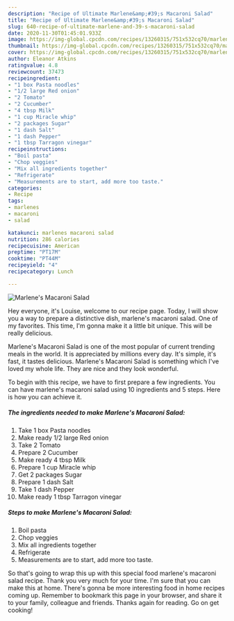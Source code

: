 ```yaml
---
description: "Recipe of Ultimate Marlene&amp;#39;s Macaroni Salad"
title: "Recipe of Ultimate Marlene&amp;#39;s Macaroni Salad"
slug: 640-recipe-of-ultimate-marlene-and-39-s-macaroni-salad
date: 2020-11-30T01:45:01.933Z
image: https://img-global.cpcdn.com/recipes/13260315/751x532cq70/marlenes-macaroni-salad-recipe-main-photo.jpg
thumbnail: https://img-global.cpcdn.com/recipes/13260315/751x532cq70/marlenes-macaroni-salad-recipe-main-photo.jpg
cover: https://img-global.cpcdn.com/recipes/13260315/751x532cq70/marlenes-macaroni-salad-recipe-main-photo.jpg
author: Eleanor Atkins
ratingvalue: 4.8
reviewcount: 37473
recipeingredient:
- "1 box Pasta noodles"
- "1/2 large Red onion"
- "2 Tomato"
- "2 Cucumber"
- "4 tbsp Milk"
- "1 cup Miracle whip"
- "2 packages Sugar"
- "1 dash Salt"
- "1 dash Pepper"
- "1 tbsp Tarragon vinegar"
recipeinstructions:
- "Boil pasta"
- "Chop veggies"
- "Mix all ingredients together"
- "Refrigerate"
- "Measurements are to start, add more too taste."
categories:
- Recipe
tags:
- marlenes
- macaroni
- salad

katakunci: marlenes macaroni salad 
nutrition: 286 calories
recipecuisine: American
preptime: "PT17M"
cooktime: "PT44M"
recipeyield: "4"
recipecategory: Lunch

---
```



![Marlene&#39;s Macaroni Salad](https://img-global.cpcdn.com/recipes/13260315/751x532cq70/marlenes-macaroni-salad-recipe-main-photo.jpg)

Hey everyone, it's Louise, welcome to our recipe page. Today, I will show you a way to prepare a distinctive dish, marlene&#39;s macaroni salad. One of my favorites. This time, I'm gonna make it a little bit unique. This will be really delicious.

Marlene&#39;s Macaroni Salad is one of the most popular of current trending meals in the world. It is appreciated by millions every day. It's simple, it's fast, it tastes delicious. Marlene&#39;s Macaroni Salad is something which I've loved my whole life. They are nice and they look wonderful.




To begin with this recipe, we have to first prepare a few ingredients. You can have marlene&#39;s macaroni salad using 10 ingredients and 5 steps. Here is how you can achieve it.

<!--inarticleads1-->

##### The ingredients needed to make Marlene&#39;s Macaroni Salad:

1. Take 1 box Pasta noodles
1. Make ready 1/2 large Red onion
1. Take 2 Tomato
1. Prepare 2 Cucumber
1. Make ready 4 tbsp Milk
1. Prepare 1 cup Miracle whip
1. Get 2 packages Sugar
1. Prepare 1 dash Salt
1. Take 1 dash Pepper
1. Make ready 1 tbsp Tarragon vinegar




<!--inarticleads2-->

##### Steps to make Marlene&#39;s Macaroni Salad:

1. Boil pasta
1. Chop veggies
1. Mix all ingredients together
1. Refrigerate
1. Measurements are to start, add more too taste.




So that's going to wrap this up with this special food marlene&#39;s macaroni salad recipe. Thank you very much for your time. I'm sure that you can make this at home. There's gonna be more interesting food in home recipes coming up. Remember to bookmark this page in your browser, and share it to your family, colleague and friends. Thanks again for reading. Go on get cooking!
